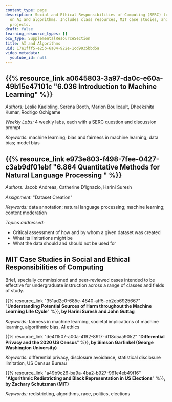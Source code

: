 ```yaml
---
content_type: page
description: Social and Ethical Responsibilities of Computing (SERC) topics focusing
  on AI and algorithms. Includes class resources, MIT case studies, and active learning
  projects.
draft: false
learning_resource_types: []
ocw_type: SupplementalResourceSection
title: AI and Algorithms
uid: 17e1fff5-e25b-6a04-922e-1cd9935bbd5a
video_metadata:
  youtube_id: null
---
```

## {{% resource_link a0645803-3a97-da0c-e60a-49b15e47101c "6.036 Introduction to Machine Learning" %}}

*Authors:* Leslie Kaelbling, Serena Booth, Marion Boulicault, Dheekshita Kumar, Rodrigo Ochigame

*Weekly Labs:* 4 weekly labs, each with a SERC question and discussion prompt

*Keywords:* machine learning; bias and fairness in machine learning; data bias; model bias

## {{% resource_link e973e803-f498-7fee-0427-c3ab9df01ebf "6.864 Quantitative Methods for Natural Language Processing " %}} 

*Authors:* Jacob Andreas, Catherine D'Ignazio, Harini Suresh

*Assignment:* "Dataset Creation"

*Keywords:* data annotation; natural language processing; machine learning; content moderation

*Topics addressed:*

- Critical assessment of how and by whom a given dataset was created
- What its limitations might be
- What the data should and should not be used for

## MIT Case Studies in Social and Ethical Responsibilities of Computing

Brief, specially commissioned and peer-reviewed cases intended to be effective for undergraduate instruction across a range of classes and fields of study.

{{% resource_link "351ad2c0-685e-4840-aff5-cb2eb6925667" "**Understanding Potential Sources of Harm throughout the Machine Learning Life Cycle**" %}}**, by Harini Suresh and John Guttag**

*Keywords:* fairness in machine learning, societal implications of machine learning, algorithmic bias, AI ethics

{{% resource_link "de4f1507-a00a-4192-89f7-df18c5aa9052" "**Differential Privacy and the 2020 US Census**" %}}**, by Simson Garfinkel (George Washington University)**

*Keywords:* differential privacy, disclosure avoidance, statistical disclosure limitation, US Census Bureau

{{% resource_link "a49b9c26-ba9a-4ba2-b927-961e4eb49f16" "**Algorithmic Redistricting and Black Representation in US Elections**" %}}**, by Zachary Schutzman (MIT)**

*Keywords:* redistricting, algorithms, race, politics, elections